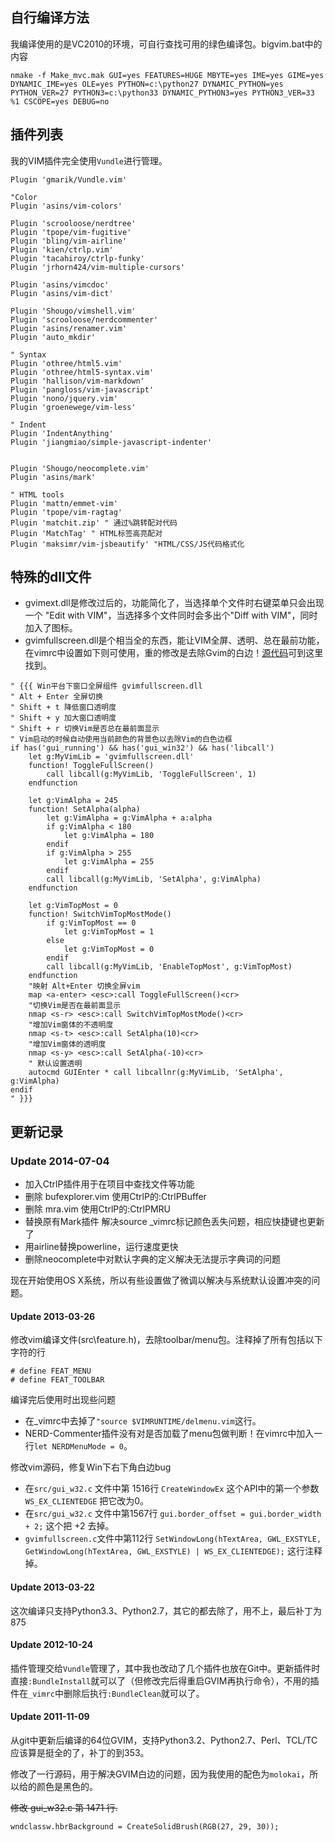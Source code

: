 ## 自行编译方法

我编译使用的是VC2010的环境，可自行查找可用的绿色编译包。bigvim.bat中的内容

```text
nmake -f Make_mvc.mak GUI=yes FEATURES=HUGE MBYTE=yes IME=yes GIME=yes DYNAMIC_IME=yes OLE=yes PYTHON=c:\python27 DYNAMIC_PYTHON=yes PYTHON_VER=27 PYTHON3=c:\python33 DYNAMIC_PYTHON3=yes PYTHON3_VER=33 %1 CSCOPE=yes DEBUG=no
```

## 插件列表

我的VIM插件完全使用`Vundle`进行管理。

``` vim
Plugin 'gmarik/Vundle.vim'

"Color
Plugin 'asins/vim-colors'

Plugin 'scrooloose/nerdtree'
Plugin 'tpope/vim-fugitive'
Plugin 'bling/vim-airline'
Plugin 'kien/ctrlp.vim'
Plugin 'tacahiroy/ctrlp-funky'
Plugin 'jrhorn424/vim-multiple-cursors'

Plugin 'asins/vimcdoc'
Plugin 'asins/vim-dict'

Plugin 'Shougo/vimshell.vim'
Plugin 'scrooloose/nerdcommenter'
Plugin 'asins/renamer.vim'
Plugin 'auto_mkdir'

" Syntax
Plugin 'othree/html5.vim'
Plugin 'othree/html5-syntax.vim'
Plugin 'hallison/vim-markdown'
Plugin 'pangloss/vim-javascript'
Plugin 'nono/jquery.vim'
Plugin 'groenewege/vim-less'

" Indent
Plugin 'IndentAnything'
Plugin 'jiangmiao/simple-javascript-indenter'


Plugin 'Shougo/neocomplete.vim'
Plugin 'asins/mark'

" HTML tools
Plugin 'mattn/emmet-vim'
Plugin 'tpope/vim-ragtag'
Plugin 'matchit.zip' " 通过%跳转配对代码
Plugin 'MatchTag' " HTML标签高亮配对
Plugin 'maksimr/vim-jsbeautify' "HTML/CSS/JS代码格式化
```

## 特殊的dll文件

  - gvimext.dll是修改过后的，功能简化了，当选择单个文件时右键菜单只会出现一个 "Edit with VIM"，当选择多个文件同时会多出个"Diff with VIM"，同时加入了图标。
  - gvimfullscreen.dll是个相当全的东西，能让VIM全屏、透明、总在最前功能，在vimrc中设置如下则可使用，重的修改是去除Gvim的白边！[源代码](http://github.com/asins/gvimfullscreen_win32)可到这里找到。

``` vim
" {{{ Win平台下窗口全屏组件 gvimfullscreen.dll
" Alt + Enter 全屏切换
" Shift + t 降低窗口透明度
" Shift + y 加大窗口透明度
" Shift + r 切换Vim是否总在最前面显示
" Vim启动的时候自动使用当前颜色的背景色以去除Vim的白色边框
if has('gui_running') && has('gui_win32') && has('libcall')
    let g:MyVimLib = 'gvimfullscreen.dll'
    function! ToggleFullScreen()
        call libcall(g:MyVimLib, 'ToggleFullScreen', 1)
    endfunction

    let g:VimAlpha = 245
    function! SetAlpha(alpha)
        let g:VimAlpha = g:VimAlpha + a:alpha
        if g:VimAlpha < 180
            let g:VimAlpha = 180
        endif
        if g:VimAlpha > 255
            let g:VimAlpha = 255
        endif
        call libcall(g:MyVimLib, 'SetAlpha', g:VimAlpha)
    endfunction

    let g:VimTopMost = 0
    function! SwitchVimTopMostMode()
        if g:VimTopMost == 0
            let g:VimTopMost = 1
        else
            let g:VimTopMost = 0
        endif
        call libcall(g:MyVimLib, 'EnableTopMost', g:VimTopMost)
    endfunction
    "映射 Alt+Enter 切换全屏vim
    map <a-enter> <esc>:call ToggleFullScreen()<cr>
    "切换Vim是否在最前面显示
    nmap <s-r> <esc>:call SwitchVimTopMostMode()<cr>
    "增加Vim窗体的不透明度
    nmap <s-t> <esc>:call SetAlpha(10)<cr>
    "增加Vim窗体的透明度
    nmap <s-y> <esc>:call SetAlpha(-10)<cr>
    " 默认设置透明
    autocmd GUIEnter * call libcallnr(g:MyVimLib, 'SetAlpha', g:VimAlpha)
endif
" }}}
```


## 更新记录

### Update 2014-07-04

 - 加入CtrlP插件用于在项目中查找文件等功能
 - 删除 bufexplorer.vim 使用CtrlP的:CtrlPBuffer
 - 删除 mra.vim 使用CtrlP的:CtrlPMRU
 - 替换原有Mark插件 解决source _vimrc标记颜色丢失问题，相应快捷键也更新了
 - 用airline替换powerline，运行速度更快
 - 删除neocomplete中对默认字典的定义解决无法提示字典词的问题

现在开始使用OS X系统，所以有些设置做了微调以解决与系统默认设置冲突的问题。

#### Update 2013-03-26

修改vim编译文件(src\feature.h)，去除toolbar/menu包。注释掉了所有包括以下字符的行

``` vim
# define FEAT_MENU
# define FEAT_TOOLBAR
```

编译完后使用时出现些问题

* 在_vimrc中去掉了`"source $VIMRUNTIME/delmenu.vim`这行。
* NERD-Commenter插件没有对是否加载了menu包做判断！在vimrc中加入一行`let NERDMenuMode = 0`。

修改vim源码，修复Win下右下角白边bug

* 在`src/gui_w32.c` 文件中第 1516行 `CreateWindowEx` 这个API中的第一个参数  `WS_EX_CLIENTEDGE` 把它改为0。
* 在`src/gui_w32.c` 文件中第1567行 `gui.border_offset = gui.border_width + 2;` 这个把 +2 去掉。
* `gvimfullscreen.c`文件中第112行 `SetWindowLong(hTextArea, GWL_EXSTYLE, GetWindowLong(hTextArea, GWL_EXSTYLE) | WS_EX_CLIENTEDGE);` 这行注释掉。

#### Update 2013-03-22

这次编译只支持Python3.3、Python2.7，其它的都去除了，用不上，最后补丁为875

#### Update 2012-10-24

插件管理交给`Vundle`管理了，其中我也改动了几个插件也放在Git中。更新插件时直接`:BundleInstall`就可以了（但修改完后得重启GVIM再执行命令），不用的插件在`_vimrc`中删除后执行`:BundleClean`就可以了。

#### Update 2011-11-09

从git中更新后编译的64位GVIM，支持Python3.2、Python2.7、Perl、TCL/TC应该算是挺全的了，补丁的到353。

修改了一行源码，用于解决GVIM白边的问题，因为我使用的配色为`molokai`，所以给的颜色是黑色的。

~~修改 gui_w32.c  第 1471 行.~~

    wndclassw.hbrBackground = CreateSolidBrush(RGB(27, 29, 30));
